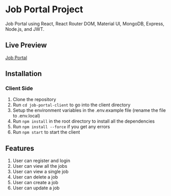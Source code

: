 # Job Portal Project

Job Portal using React, React Router DOM, Material UI, MongoDB, Express, Node.js, and JWT.

## Live Preview
[Job Portal]()

## Installation
### Client Side

1. Clone the repository
2. Run ```cd job-portal-client``` to go into the client directory
3. Setup the environment variables in the .env.example file (rename the file to .env.local)
4. Run ```npm install``` in the root directory to install all the dependencies
5. Run ```npm install --force``` if you get any errors
6. Run ```npm start``` to start the client

## Features
1. User can register and login
2. User can view all the jobs
3. User can view a single job
4. User can delete a job
5. User can create a job
6. User can update a job
